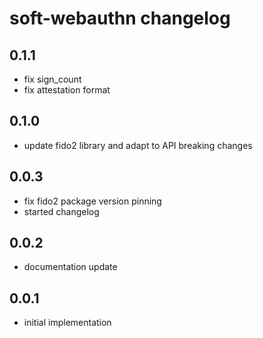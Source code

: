 # soft-webauthn changelog

## 0.1.1

* fix sign_count
* fix attestation format

## 0.1.0

* update fido2 library and adapt to API breaking changes

## 0.0.3

* fix fido2 package version pinning
* started changelog

## 0.0.2

* documentation update

## 0.0.1

* initial implementation
